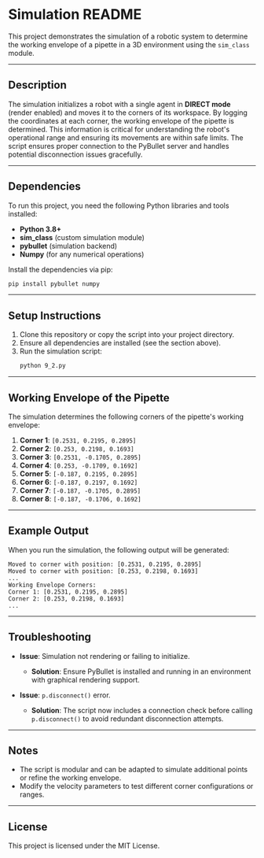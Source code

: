# Simulation README

This project demonstrates the simulation of a robotic system to determine the working envelope of a pipette in a 3D environment using the `sim_class` module.

---

## Description

The simulation initializes a robot with a single agent in **DIRECT mode** (render enabled) and moves it to the corners of its workspace. By logging the coordinates at each corner, the working envelope of the pipette is determined. This information is critical for understanding the robot's operational range and ensuring its movements are within safe limits. The script ensures proper connection to the PyBullet server and handles potential disconnection issues gracefully.

---

## Dependencies

To run this project, you need the following Python libraries and tools installed:

- **Python 3.8+**
- **sim_class** (custom simulation module)
- **pybullet** (simulation backend)
- **Numpy** (for any numerical operations)

Install the dependencies via pip:
```bash
pip install pybullet numpy
```

---

## Setup Instructions

1. Clone this repository or copy the script into your project directory.
2. Ensure all dependencies are installed (see the section above).
3. Run the simulation script:
   ```bash
   python 9_2.py
   ```

---

## Working Envelope of the Pipette

The simulation determines the following corners of the pipette's working envelope:

1. **Corner 1**: `[0.2531, 0.2195, 0.2895]`
2. **Corner 2**: `[0.253, 0.2198, 0.1693]`
3. **Corner 3**: `[0.2531, -0.1705, 0.2895]`
4. **Corner 4**: `[0.253, -0.1709, 0.1692]`
5. **Corner 5**: `[-0.187, 0.2195, 0.2895]`
6. **Corner 6**: `[-0.187, 0.2197, 0.1692]`
7. **Corner 7**: `[-0.187, -0.1705, 0.2895]`
8. **Corner 8**: `[-0.187, -0.1706, 0.1692]`

---

## Example Output

When you run the simulation, the following output will be generated:

```
Moved to corner with position: [0.2531, 0.2195, 0.2895]
Moved to corner with position: [0.253, 0.2198, 0.1693]
...
Working Envelope Corners:
Corner 1: [0.2531, 0.2195, 0.2895]
Corner 2: [0.253, 0.2198, 0.1693]
...
```

---

## Troubleshooting

- **Issue**: Simulation not rendering or failing to initialize.
  - **Solution**: Ensure PyBullet is installed and running in an environment with graphical rendering support.

- **Issue**: `p.disconnect()` error.
  - **Solution**: The script now includes a connection check before calling `p.disconnect()` to avoid redundant disconnection attempts.

---

## Notes

- The script is modular and can be adapted to simulate additional points or refine the working envelope.
- Modify the velocity parameters to test different corner configurations or ranges.

---

## License

This project is licensed under the MIT License.
